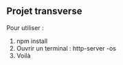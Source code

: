 ## Projet transverse
Pour utiliser :
1. npm install
2. Ouvrir un terminal : http-server -os
3. Voilà
  
